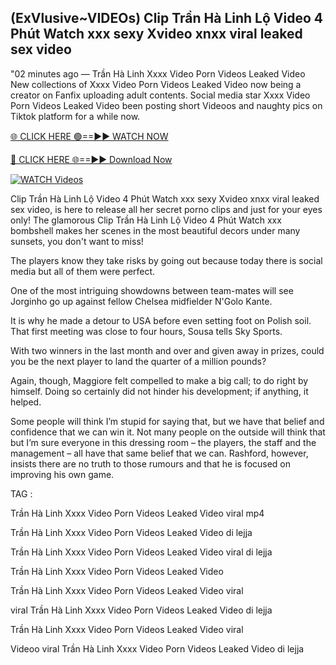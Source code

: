 ## (ExVlusive~VIDEOs) Clip Trần Hà Linh Lộ Video 4 Phút Watch xxx sexy Xvideo xnxx viral leaked sex video


"02 minutes ago —  Trần Hà Linh Xxxx Video Porn Videos Leaked Video New collections of   Xxxx Video Porn Videos Leaked Video now being a creator on Fanfix uploading adult contents. Social media star   Xxxx Video Porn Videos Leaked Video been posting short Videoos and naughty pics on Tiktok platform for a while now.


[🌐 CLICK HERE 🟢==►► WATCH NOW](https://ultra-bulletin.blogspot.com/p/ultra-bulletin-23.html)

[🔴 CLICK HERE 🌐==►► Download Now](https://ultra-bulletin.blogspot.com/p/ultra-bulletin-23.html)

[![WATCH Videos](https://i.imgur.com/dJHk4Zq.gif)](https://ultra-bulletin.blogspot.com/p/ultra-bulletin-23.html)


Clip Trần Hà Linh Lộ Video 4 Phút Watch xxx sexy Xvideo xnxx viral leaked sex video, is here to release all her secret porno clips and just for your eyes only! The glamorous Clip Trần Hà Linh Lộ Video 4 Phút Watch xxx bombshell makes her scenes in the most beautiful decors under many sunsets, you don't want to miss!
 
The players know they take risks by going out because today there is social media but all of them were perfect. 

One of the most intriguing showdowns between team-mates will see Jorginho go up against fellow Chelsea midfielder N'Golo Kante.

It is why he made a detour to USA before even setting foot on Polish soil.  That first meeting was close to four hours, Sousa tells Sky Sports. 

With two winners in the last month and over and given away in prizes, could you be the next player to land the quarter of a million pounds? 

Again, though, Maggiore felt compelled to make a big call; to do right by himself. Doing so certainly did not hinder his development; if anything, it helped.

Some people will think I’m stupid for saying that, but we have that belief and confidence that we can win it. Not many people on the outside will think that but I’m sure everyone in this dressing room – the players, the staff and the management – all have that same belief that we can.
Rashford, however, insists there are no truth to those rumours and that he is focused on improving his own game.

TAG :

Trần Hà Linh Xxxx Video Porn Videos Leaked Video viral mp4

Trần Hà Linh Xxxx Video Porn Videos Leaked Video di lejja

Trần Hà Linh Xxxx Video Porn Videos Leaked Video viral di lejja

Trần Hà Linh Xxxx Video Porn Videos Leaked Video

Trần Hà Linh Xxxx Video Porn Videos Leaked Video viral

viral Trần Hà Linh Xxxx Video Porn Videos Leaked Video di lejja

Trần Hà Linh Xxxx Video Porn Videos Leaked Video viral

Videoo viral Trần Hà Linh Xxxx Video Porn Videos Leaked Video di lejja
